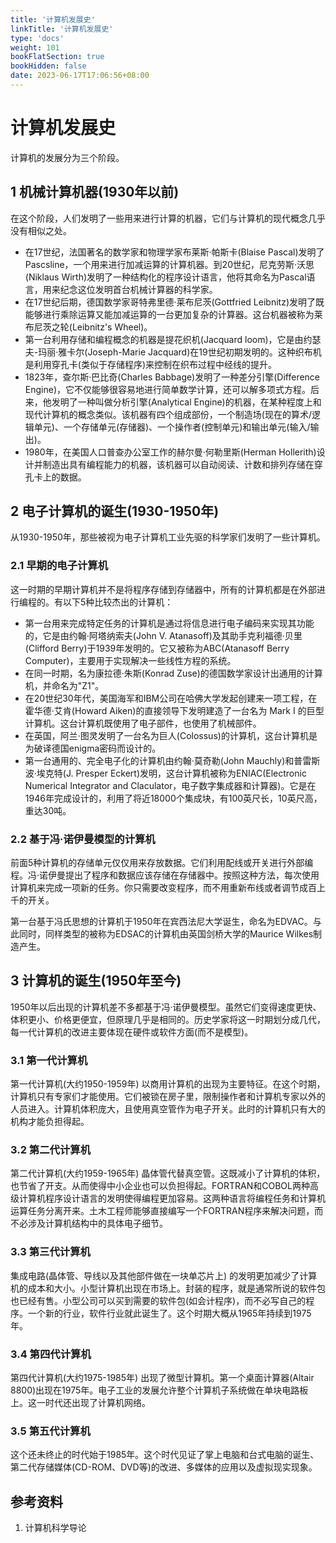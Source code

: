 ```yaml
---
title: '计算机发展史'
linkTitle: '计算机发展史'
type: 'docs'
weight: 101
bookFlatSection: true
bookHidden: false
date: 2023-06-17T17:06:56+08:00
---
```


# 计算机发展史

计算机的发展分为三个阶段。

## 1 机械计算机器(1930年以前)
在这个阶段，人们发明了一些用来进行计算的机器，它们与计算机的现代概念几乎没有相似之处。
* 在17世纪，法国著名的数学家和物理学家布莱斯·帕斯卡(Blaise Pascal)发明了Pascsline，一个用来进行加减运算的计算机器。到20世纪，尼克劳斯·沃思(Niklaus Wirth)发明了一种结构化的程序设计语言，他将其命名为Pascal语言，用来纪念这位发明首台机械计算器的科学家。
* 在17世纪后期，德国数学家哥特弗里德·莱布尼茨(Gottfried Leibnitz)发明了既能够进行乘除运算又能加减运算的一台更加复杂的计算器。这台机器被称为莱布尼茨之轮(Leibnitz's Wheel)。
* 第一台利用存储和编程概念的机器是提花织机(Jacquard loom)，它是由约瑟夫-玛丽·雅卡尔(Joseph-Marie Jacquard)在19世纪初期发明的。这种织布机是利用穿孔卡(类似于存储程序)来控制在织布过程中经线的提升。
* 1823年，查尔斯·巴比奇(Charles Babbage)发明了一种差分引擎(Difference Engine)，它不仅能够很容易地进行简单数学计算，还可以解多项式方程。后来，他发明了一种叫做分析引擎(Analytical Engine)的机器，在某种程度上和现代计算机的概念类似。该机器有四个组成部份，一个制造场(现在的算术/逻辑单元)、一个存储单元(存储器)、一个操作者(控制单元)和输出单元(输入/输出)。
* 1980年，在美国人口普查办公室工作的赫尔曼·何勒里斯(Herman Hollerith)设计并制造出具有编程能力的机器，该机器可以自动阅读、计数和排列存储在穿孔卡上的数据。

## 2 电子计算机的诞生(1930-1950年)
从1930-1950年，那些被视为电子计算机工业先驱的科学家们发明了一些计算机。

### 2.1 早期的电子计算机
这一时期的早期计算机并不是将程序存储到存储器中，所有的计算机都是在外部进行编程的。有以下5种比较杰出的计算机：
* 第一台用来完成特定任务的计算机是通过将信息进行电子编码来实现其功能的，它是由约翰·阿塔纳索夫(John V. Atanasoff)及其助手克利福德·贝里(Clifford Berry)于1939年发明的。它又被称为ABC(Atanasoff Berry Computer)，主要用于实现解决一些线性方程的系统。
* 在同一时期，名为康拉德·朱斯(Konrad Zuse)的德国数学家设计出通用的计算机，并命名为"Z1"。
* 在20世纪30年代，美国海军和IBM公司在哈佛大学发起创建来一项工程，在霍华德·艾肯(Howard Aiken)的直接领导下发明建造了一台名为 Mark I 的巨型计算机。这台计算机既使用了电子部件，也使用了机械部件。
* 在英国，阿兰·图灵发明了一台名为巨人(Colossus)的计算机，这台计算机是为破译德国enigma密码而设计的。
* 第一台通用的、完全电子化的计算机由约翰·莫奇勒(John Mauchly)和普雷斯波·埃克特(J. Presper Eckert)发明，这台计算机被称为ENIAC(Electronic Numerical Integrator and Claculator，电子数字集成器和计算器)。它是在1946年完成设计的，利用了将近18000个集成块，有100英尺长，10英尺高，重达30吨。

### 2.2 基于冯·诺伊曼模型的计算机
前面5种计算机的存储单元仅仅用来存放数据。它们利用配线或开关进行外部编程。冯·诺伊曼提出了程序和数据应该存储在存储器中。按照这种方法，每次使用计算机来完成一项新的任务。你只需要改变程序，而不用重新布线或者调节成百上千的开关。

第一台基于冯氏思想的计算机于1950年在宾西法尼大学诞生，命名为EDVAC。与此同时，同样类型的被称为EDSAC的计算机由英国剑桥大学的Maurice Wilkes制造产生。

## 3 计算机的诞生(1950年至今)
1950年以后出现的计算机差不多都基于冯·诺伊曼模型。虽然它们变得速度更快、体积更小、价格更便宜，但原理几乎是相同的。历史学家将这一时期划分成几代，每一代计算机的改进主要体现在硬件或软件方面(而不是模型)。

### 3.1 第一代计算机
第一代计算机(大约1950-1959年) 以商用计算机的出现为主要特征。在这个时期，计算机只有专家们才能使用。它们被锁在房子里，限制操作者和计算机专家以外的人员进入。计算机体积庞大，且使用真空管作为电子开关。此时的计算机只有大的机构才能负担得起。

### 3.2 第二代计算机
第二代计算机(大约1959-1965年) 晶体管代替真空管。这既减小了计算机的体积，也节省了开支。从而使得中小企业也可以负担得起。FORTRAN和COBOL两种高级计算机程序设计语言的发明使得编程更加容易。这两种语言将编程任务和计算机运算任务分离开来。土木工程师能够直接编写一个FORTRAN程序来解决问题，而不必涉及计算机结构中的具体电子细节。

### 3.3 第三代计算机
集成电路(晶体管、导线以及其他部件做在一块单芯片上) 的发明更加减少了计算机的成本和大小。小型计算机出现在市场上。封装的程序，就是通常所说的软件包也已经有售。小型公司可以买到需要的软件包(如会计程序)，而不必写自己的程序。一个新的行业，软件行业就此诞生了。这个时期大概从1965年持续到1975年。

### 3.4 第四代计算机
第四代计算机(大约1975-1985年) 出现了微型计算机。第一个桌面计算器(Altair 8800)出现在1975年。电子工业的发展允许整个计算机子系统做在单块电路板上。这一时代还出现了计算机网络。

### 3.5 第五代计算机
这个还未终止的时代始于1985年。这个时代见证了掌上电脑和台式电脑的诞生、第二代存储媒体(CD-ROM、DVD等)的改进、多媒体的应用以及虚拟现实现象。

## 参考资料
1. 计算机科学导论
